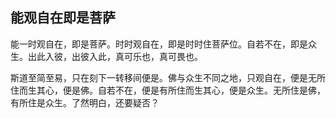 ## 能观自在即是菩萨

能一时观自在，即是菩萨。时时观自在，即是时时住菩萨位。自若不在，即是众生。出此入彼，出彼入此，真可乐也，真可畏也。

斯道至简至易，只在刻下一转移间便是。佛与众生不同之地，只观自在，便是无所住而生其心，便是佛。自若不在，便是有所住而生其心，便是众生。无所住是佛，有所住是众生。了然明白，还要疑否？
